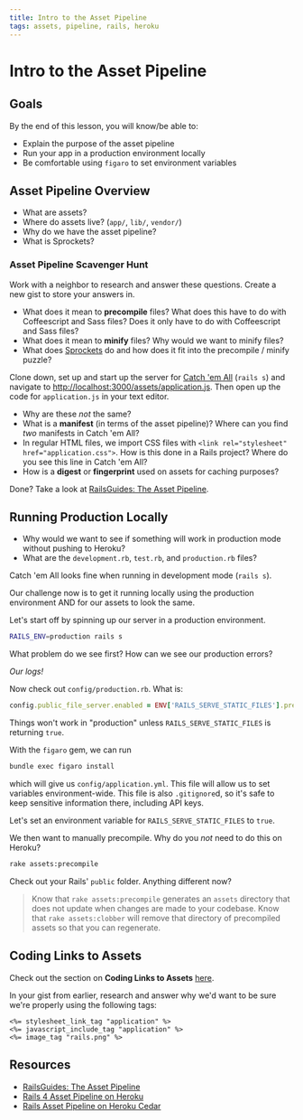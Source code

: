 ```yaml
---
title: Intro to the Asset Pipeline
tags: assets, pipeline, rails, heroku
---
```


# Intro to the Asset Pipeline

## Goals

By the end of this lesson, you will know/be able to:

* Explain the purpose of the asset pipeline
* Run your app in a production environment locally
* Be comfortable using `figaro` to set environment variables

<!-- * Find the slides [here](https://www.dropbox.com/s/910ifbqmy22l7ua/intro-asset-pipeline.pdf?dl=0)! -->

## Asset Pipeline Overview

* What are assets?
* Where do assets live? (`app/`, `lib/`, `vendor/`)
* Why do we have the asset pipeline?
* What is Sprockets?

### Asset Pipeline Scavenger Hunt

Work with a neighbor to research and answer these questions. Create a new gist to store your answers in.

* What does it mean to **precompile** files? What does this have to do with Coffeescript and Sass files? Does it only have to do with Coffeescript and Sass files?
* What does it mean to **minify** files? Why would we want to minify files?
* What does [Sprockets](https://github.com/rails/sprockets) do and how does it fit into the precompile / minify puzzle?

Clone down, set up and start up the server for [Catch 'em All](https://github.com/turingschool-examples/rails_asset_pipeline_scavenger_hunt) (`rails s`) and navigate to [http://localhost:3000/assets/application.js](http://localhost:3000/assets/application.js). Then open up the code for `application.js` in your text editor.

* Why are these *not* the same?
* What is a **manifest** (in terms of the asset pipeline)? Where can you find *two* manifests in Catch 'em All?
* In regular HTML files, we import CSS files with `<link rel="stylesheet" href="application.css">`. How is this done in a Rails project? Where do you see this line in Catch 'em All?
* How is a **digest** or **fingerprint** used on assets for caching purposes?

Done? Take a look at [RailsGuides: The Asset Pipeline](http://guides.rubyonrails.org/asset_pipeline.html).

## Running Production Locally

* Why would we want to see if something will work in production mode without pushing to Heroku?
* What are the `development.rb`, `test.rb`, and `production.rb` files?

Catch 'em All looks fine when running in development mode (`rails s`).

Our challenge now is to get it running locally using the production environment AND for our assets to look the same.

Let's start off by spinning up our server in a production environment.

```bash
RAILS_ENV=production rails s
```

What problem do we see first? How can we see our production errors?

_Our logs!_

Now check out `config/production.rb`. What is:

```ruby
config.public_file_server.enabled = ENV['RAILS_SERVE_STATIC_FILES'].present?
```

Things won't work in "production" unless `RAILS_SERVE_STATIC_FILES` is returning `true`.

With the `figaro` gem, we can run

```bash
bundle exec figaro install
```

which will give us `config/application.yml`. This file will allow us to set variables environment-wide. This file is also `.gitignore`d, so it's safe to keep sensitive information there, including API keys.

Let's set an environment variable for `RAILS_SERVE_STATIC_FILES` to `true`.

We then want to manually precompile. Why do you *not* need to do this on Heroku?

```bash
rake assets:precompile
```

Check out your Rails' `public` folder. Anything different now?

> Know that `rake assets:precompile` generates an `assets` directory that does not update when changes are made to your codebase. Know that `rake assets:clobber` will remove that directory of precompiled assets so that you can regenerate.

## Coding Links to Assets

Check out the section on **Coding Links to Assets** [here](http://guides.rubyonrails.org/asset_pipeline.html).

In your gist from earlier, research and answer why we'd want to be sure we're properly using the following tags:

```
<%= stylesheet_link_tag "application" %>
<%= javascript_include_tag "application" %>
<%= image_tag "rails.png" %>
```

## Resources

* [RailsGuides: The Asset Pipeline](http://guides.rubyonrails.org/asset_pipeline.html)
* [Rails 4 Asset Pipeline on Heroku](https://devcenter.heroku.com/articles/rails-4-asset-pipeline)
* [Rails Asset Pipeline on Heroku Cedar](https://devcenter.heroku.com/articles/rails-asset-pipeline)
